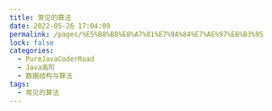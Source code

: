 ```yaml
---
title: 常见的算法
date: 2022-05-26 17:04:09
permalink: /pages/%E5%B8%B8%E8%A7%81%E7%9A%84%E7%AE%97%E6%B3%95
lock: false
categories: 
  - PureJavaCoderRoad
  - Java高阶
  - 数据结构与算法
tags: 
  - 常见的算法
---
```

